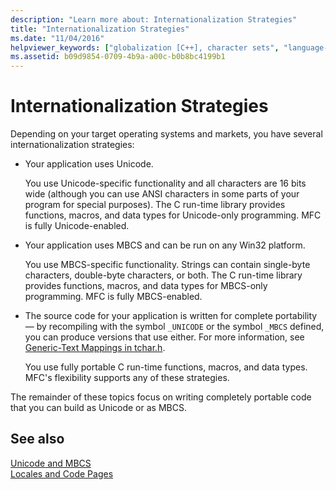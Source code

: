 ```yaml
---
description: "Learn more about: Internationalization Strategies"
title: "Internationalization Strategies"
ms.date: "11/04/2016"
helpviewer_keywords: ["globalization [C++], character sets", "language-portable code [C++]", "MBCS [C++], internationalization strategies", "Windows API [C++], international programming strategies", "Win32 [C++], international programming strategies", "Unicode [C++], globalizing applications", "character sets [C++], international programming strategies", "localization [C++], character sets"]
ms.assetid: b09d9854-0709-4b9a-a00c-b0b8bc4199b1
---
```

# Internationalization Strategies

Depending on your target operating systems and markets, you have several internationalization strategies:

- Your application uses Unicode.

   You use Unicode-specific functionality and all characters are 16 bits wide (although you can use ANSI characters in some parts of your program for special purposes). The C run-time library provides functions, macros, and data types for Unicode-only programming. MFC is fully Unicode-enabled.

- Your application uses MBCS and can be run on any Win32 platform.

   You use MBCS-specific functionality. Strings can contain single-byte characters, double-byte characters, or both. The C run-time library provides functions, macros, and data types for MBCS-only programming. MFC is fully MBCS-enabled.

- The source code for your application is written for complete portability — by recompiling with the symbol `_UNICODE` or the symbol `_MBCS` defined, you can produce versions that use either. For more information, see [Generic-Text Mappings in tchar.h](../text/generic-text-mappings-in-tchar-h.md).

   You use fully portable C run-time functions, macros, and data types. MFC's flexibility supports any of these strategies.

The remainder of these topics focus on writing completely portable code that you can build as Unicode or as MBCS.

## See also

[Unicode and MBCS](../text/unicode-and-mbcs.md)<br/>
[Locales and Code Pages](../text/locales-and-code-pages.md)
